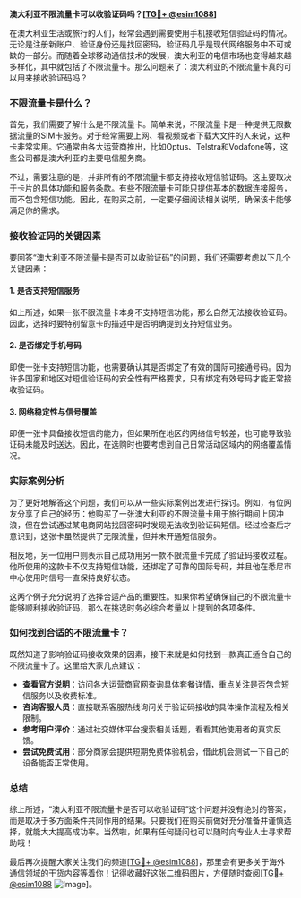 **澳大利亚不限流量卡可以收验证码吗？[[TG💪+ @esim1088](https://t.me/s/esim1088)]**

在澳大利亚生活或旅行的人们，经常会遇到需要使用手机接收短信验证码的情况。无论是注册新账户、验证身份还是找回密码，验证码几乎是现代网络服务中不可或缺的一部分。而随着全球移动通信技术的发展，澳大利亚的电信市场也变得越来越多样化，其中就包括了不限流量卡。那么问题来了：澳大利亚的不限流量卡真的可以用来接收验证码吗？

### 不限流量卡是什么？

首先，我们需要了解什么是不限流量卡。简单来说，不限流量卡是一种提供无限数据流量的SIM卡服务。对于经常需要上网、看视频或者下载大文件的人来说，这种卡非常实用。它通常由各大运营商推出，比如Optus、Telstra和Vodafone等，这些公司都是澳大利亚的主要电信服务商。

不过，需要注意的是，并非所有的不限流量卡都支持接收短信验证码。这主要取决于卡片的具体功能和服务条款。有些不限流量卡可能只提供基本的数据连接服务，而不包含短信功能。因此，在购买之前，一定要仔细阅读相关说明，确保该卡能够满足你的需求。

### 接收验证码的关键因素

要回答“澳大利亚不限流量卡是否可以收验证码”的问题，我们还需要考虑以下几个关键因素：

#### 1. 是否支持短信服务

如上所述，如果一张不限流量卡本身不支持短信功能，那么自然无法接收验证码。因此，选择时要特别留意卡的描述中是否明确提到支持短信业务。

#### 2. 是否绑定手机号码

即使一张卡支持短信功能，也需要确认其是否绑定了有效的国际可接通号码。因为许多国家和地区对短信验证码的安全性有严格要求，只有绑定有效号码才能正常接收验证码。

#### 3. 网络稳定性与信号覆盖

即便一张卡具备接收短信的能力，但如果所在地区的网络信号较差，也可能导致验证码未能及时送达。因此，在选购时也要考虑到自己日常活动区域内的网络覆盖情况。

### 实际案例分析

为了更好地解答这个问题，我们可以从一些实际案例出发进行探讨。例如，有位网友分享了自己的经历：他购买了一张澳大利亚的不限流量卡用于旅行期间上网冲浪，但在尝试通过某电商网站找回密码时发现无法收到验证码短信。经过检查后才意识到，这张卡虽然提供了无限流量，但并未开通短信服务。

相反地，另一位用户则表示自己成功用另一款不限流量卡完成了验证码接收过程。他所使用的这款卡不仅支持短信功能，还绑定了可靠的国际号码，并且他在悉尼市中心使用时信号一直保持良好状态。

这两个例子充分说明了选择合适产品的重要性。如果你希望确保自己的不限流量卡能够顺利接收验证码，那么在挑选时务必综合考量以上提到的各项条件。

### 如何找到合适的不限流量卡？

既然知道了影响验证码接收效果的因素，接下来就是如何找到一款真正适合自己的不限流量卡了。这里给大家几点建议：

- **查看官方说明**：访问各大运营商官网查询具体套餐详情，重点关注是否包含短信服务以及收费标准。
- **咨询客服人员**：直接联系客服热线询问关于验证码接收的具体操作流程及相关限制。
- **参考用户评价**：通过社交媒体平台搜索相关话题，看看其他使用者的真实反馈。
- **尝试免费试用**：部分商家会提供短期免费体验机会，借此机会测试一下自己的设备能否正常使用。

### 总结

综上所述，“澳大利亚不限流量卡是否可以收验证码”这个问题并没有绝对的答案，而是取决于多方面条件共同作用的结果。只要我们在购买前做好充分准备并谨慎选择，就能大大提高成功率。当然啦，如果有任何疑问也可以随时向专业人士寻求帮助哦！

最后再次提醒大家关注我们的频道[[TG💪+ @esim1088](https://t.me/s/esim1088)]，那里会有更多关于海外通信领域的干货内容等着你！记得收藏好这张二维码图片，方便随时查阅[[TG💪+ @esim1088](https://t.me/s/esim1088) ![Image](https://i.postimg.cc/4NQfJmqS/Snipaste-2025-05-13-00-14-12.png)]。